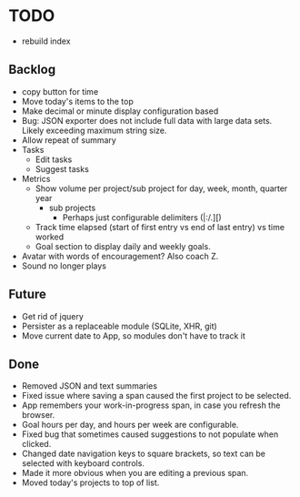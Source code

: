 # TODO

* rebuild index

## Backlog

* copy button for time
* Move today's items to the top
* Make decimal or minute display configuration based
* Bug: JSON exporter does not include full data with large data sets.  Likely exceeding maximum string size.
* Allow repeat of summary
* Tasks
  * Edit tasks
  * Suggest tasks
* Metrics
  * Show volume per project/sub project for day, week, month, quarter year
    * sub projects
      * Perhaps just configurable delimiters (|:/.][)
  * Track time elapsed (start of first entry vs end of last entry) vs time worked
  * Goal section to display daily and weekly goals.
* Avatar with words of encouragement?  Also coach Z.
* Sound no longer plays

## Future

* Get rid of jquery
* Persister as a replaceable module (SQLite, XHR, git)
* Move current date to App, so modules don't have to track it

## Done

* Removed JSON and text summaries
* Fixed issue where saving a span caused the first project to be selected.
* App remembers your work-in-progress span, in case you refresh the browser.
* Goal hours per day, and hours per week are configurable.
* Fixed bug that sometimes caused suggestions to not populate when clicked.
* Changed date navigation keys to square brackets, so text can be selected with keyboard controls.
* Made it more obvious when you are editing a previous span.
* Moved today's projects to top of list.